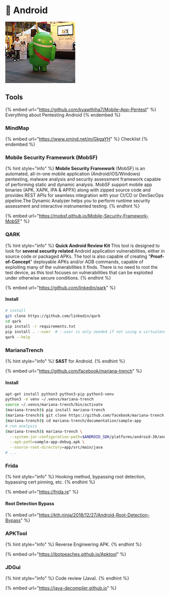 # 🤖 Android

![](../../.gitbook/assets/android.gif)

## Tools

{% embed url="https://github.com/kyawthiha7/Mobile-App-Pentest" %}
Everything about Pentesting Android
{% endembed %}

### MindMap

{% embed url="https://www.xmind.net/m/GkgaYH" %}
Checklist
{% endembed %}

### Mobile Security Framework (MobSF)

{% hint style="info" %}
**Mobile Security Framework** (MobSF) is an automated, all-in-one mobile application (Android/iOS/Windows) pentesting, malware analysis and security assessment framework capable of performing static and dynamic analysis. MobSF support mobile app binaries (APK, XAPK, IPA & APPX) along with zipped source code and provides REST APIs for seamless integration with your CI/CD or DevSecOps pipeline.The Dynamic Analyzer helps you to perform runtime security assessment and interactive instrumented testing.
{% endhint %}

{% embed url="https://mobsf.github.io/Mobile-Security-Framework-MobSF" %}

### QARK

{% hint style="info" %}
**Quick Android Review Kit** This tool is designed to look for **several security related** Android application vulnerabilities, either in source code or packaged APKs. The tool is also capable of creating "**Proof-of-Concept**" deployable APKs and/or ADB commands, capable of exploiting many of the vulnerabilities it finds. There is no need to root the test device, as this tool focuses on vulnerabilities that can be exploited under otherwise secure conditions.
{% endhint %}

{% embed url="https://github.com/linkedin/qark" %}

#### Install

```bash
# install
git clone https://github.com/linkedin/qark
cd qark
pip install -r requirements.txt
pip install . --user  # --user is only needed if not using a virtualenv
qark --help
```

### MarianaTrench

{% hint style="info" %}
**SAST** for Android.
{% endhint %}

{% embed url="https://github.com/facebook/mariana-trench" %}

#### Install

```bash
apt-get install python3 python3-pip python3-venv
python3 -m venv ~/.venvs/mariana-trench
source ~/.venvs/mariana-trench/bin/activate
(mariana-trench)$ pip install mariana-trench
(mariana-trench)$ git clone https://github.com/facebook/mariana-trench
(mariana-trench)$ cd mariana-trench/documentation/sample-app
# run analysis
(mariana-trench)$ mariana-trench \
  --system-jar-configuration-path=$ANDROID_SDK/platforms/android-30/android.jar \
  --apk-path=sample-app-debug.apk \
  --source-root-directory=app/src/main/java
# ...
```

### Frida

{% hint style="info" %}
Hooking method, bypassing root detection, bypassing cert pinning, etc.
{% endhint %}

{% embed url="https://frida.re" %}

#### Root Detection Bypass

{% embed url="https://kth.ninja/2018/12/27/Android-Root-Detection-Bypass" %}

### APKTool

{% hint style="info" %}
Reverse Engineering APK.
{% endhint %}

{% embed url="https://ibotpeaches.github.io/Apktool" %}

### JDGui

{% hint style="info" %}
Code review (Java).
{% endhint %}

{% embed url="https://java-decompiler.github.io" %}
